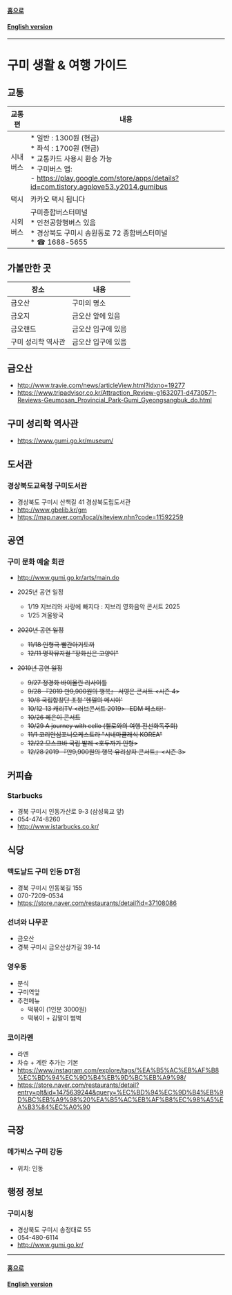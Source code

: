 
#### [홈으로](../README.md)  
#### [English version](README.md)  
---
# 구미 생활 & 여행 가이드

## 교통

교통편| 내용  
--------|---------------------------------------------------------------------------------------------------
시내버스 |* 일반 : 1300원 (현금)<br>* 좌석 : 1700원 (현금)  <br>* 교통카드 사용시 환승 가능<br>* 구미버스 앱:<br>  - https://play.google.com/store/apps/details?id=com.tistory.agplove53.y2014.gumibus<br> 
택시     | 카카오 택시 됩니다  
시외버스 | 구미종합버스터미널<br>* 인천공항행버스 있음<br>* 경상북도 구미시 송원동로 72 종합버스터미널<br>* ☎ 1688-5655


## 가볼만한 곳

장소    | 내용
--------|----------------------------------------------
금오산  | 구미의 명소
금오지  | 금오산 앞에 있음
금오랜드| 금오산 입구에 있음
구미 성리학 역사관 | 금오산 입구에 있음

## 금오산
* http://www.travie.com/news/articleView.html?idxno=19277
* https://www.tripadvisor.co.kr/Attraction_Review-g1632071-d4730571-Reviews-Geumosan_Provincial_Park-Gumi_Gyeongsangbuk_do.html

## 구미 성리학 역사관
* https://www.gumi.go.kr/museum/  

## 도서관
### 경상북도교육청 구미도서관
* 경상북도 구미시 산책길 41 경상북도립도서관
* http://www.gbelib.kr/gm
* https://map.naver.com/local/siteview.nhn?code=11592259

## 공연

### 구미 문화 예술 회관
* http://www.gumi.go.kr/arts/main.do

* 2025년 공연 일정
  * 1/19 지브리와 사랑에 빠지다 : 지브리 영화음악 콘서트 2025  
  * 1/25 겨울왕국  

* ~~2020년 공연 일정~~
  * ~~11/18 인형극 빨간아기토끼~~
  * ~~12/11 명작뮤지컬 "장화신은 고양이"~~  

* ~~2019년 공연 일정~~  
  *  ~~9/27 정경화 바이올린 리사이틀~~
  *  ~~9/28 『2019 만9,900원의 행복』 서영은 콘서트 <시즌 4>~~
  *  ~~10/8 국립합창단 초청 '헨델의 메시아'~~
  *  ~~10/12-13 캐리TV <러브콘서트 2019> -EDM 페스타!-~~
  *  ~~10/26 혜은이 콘서트~~
  *  ~~10/29 A journey with cello (첼로와의 여행 전선화독주회)~~
  *  ~~11/1 코리안심포니오케스트라 "시네마클래식 KOREA"~~
  *  ~~12/22  모스크바 국립 발레 <호두까기 인형>~~
  *  ~~12/28 2019 『만9,900원의 행복 유리상자 콘서트』<시즌 3>~~

## 커피숍

### Starbucks
* 경북 구미시 인동가산로 9-3 (삼성육교 앞)
* 054-474-8260
* http://www.istarbucks.co.kr/


## 식당

### 맥도날드 구미 인동 DT점
* 경북 구미시 인동북길 155
* 070-7209-0534
* https://store.naver.com/restaurants/detail?id=37108086

### 선녀와 나무꾼 
* 금오산
* 경북 구미시 금오산상가길 39-14

### 영우동
* 분식
* 구미역앞
* 추천메뉴
	* 떡볶이 (1인분 3000원)
	* 떡볶이 + 김말이 범벅

### 코이라멘
* 라멘
* 차슈 + 계란 추가는 기본
* https://www.instagram.com/explore/tags/%EA%B5%AC%EB%AF%B8%EC%BD%94%EC%9D%B4%EB%9D%BC%EB%A9%98/
* https://store.naver.com/restaurants/detail?entry=plt&id=1475639244&query=%EC%BD%94%EC%9D%B4%EB%9D%BC%EB%A9%98%20%EA%B5%AC%EB%AF%B8%EC%98%A5%EA%B3%84%EC%A0%90

## 극장

### 메가박스 구미 강동  
* 위치: 인동    

## 행정 정보

### 구미시청 
* 경상북도 구미시 송정대로 55
* 054-480-6114
* http://www.gumi.go.kr/ 

---
#### [홈으로](../README.md)  
#### [English version](README.md)  